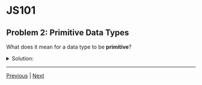 # JS101
## Problem 2: Primitive Data Types

What does it mean for a data type to be **primitive**?

<details>
<summary>Solution:</summary>

Primitive values are always immutable; they don't have parts that one can change. Such values are said to be **atomic**; they're indivisible. If a variable contains a primitive value, all you can do to that variable is use it in an expression or reassign it: give it an entirely new value. All operations on primitive values evaluate as new values.

</details>

---

[Previous](01.md) | [Next](03.md)

